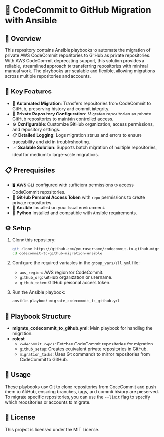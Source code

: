 # 🚀 CodeCommit to GitHub Migration with Ansible

## 📝 Overview

This repository contains Ansible playbooks to automate the migration of private AWS CodeCommit repositories to GitHub as private repositories. With AWS CodeCommit deprecating support, this solution provides a reliable, streamlined approach to transferring repositories with minimal manual work. The playbooks are scalable and flexible, allowing migrations across multiple repositories and accounts.

## 🌟 Key Features

- 🔄 **Automated Migration**: Transfers repositories from CodeCommit to GitHub, preserving history and commit integrity.
- 🔐 **Private Repository Configuration**: Migrates repositories as private GitHub repositories to maintain controlled access.
- ⚙️ **Configurable**: Customize GitHub organization, access permissions, and repository settings.
- 📋 **Detailed Logging**: Logs migration status and errors to ensure traceability and aid in troubleshooting.
- 📈 **Scalable Solution**: Supports batch migration of multiple repositories, ideal for medium to large-scale migrations.

## 📋 Prerequisites

- 🖥️ **AWS CLI** configured with sufficient permissions to access CodeCommit repositories.
- 🔑 **GitHub Personal Access Token** with `repo` permissions to create private repositories.
- 🐍 **Ansible** installed on your local environment.
- 🧩 **Python** installed and compatible with Ansible requirements.

## ⚙️ Setup

1. Clone this repository:  
   ```bash
   git clone https://github.com/yourusername/codecommit-to-github-migration-ansible.git
   cd codecommit-to-github-migration-ansible
   ```

2. Configure the required variables in the `group_vars/all.yml` file:  
   - `aws_region`: AWS region for CodeCommit.
   - `github_org`: GitHub organization or username.
   - `github_token`: GitHub personal access token.

3. Run the Ansible playbook:  
   ```bash
   ansible-playbook migrate_codecommit_to_github.yml
   ```

## 📂 Playbook Structure

- **migrate_codecommit_to_github.yml**: Main playbook for handling the migration.
- **roles/**:
  - `codecommit_repos`: Fetches CodeCommit repositories for migration.
  - `github_setup`: Creates equivalent private repositories in GitHub.
  - `migration_tasks`: Uses Git commands to mirror repositories from CodeCommit to GitHub.

## 🚀 Usage

These playbooks use Git to clone repositories from CodeCommit and push them to GitHub, ensuring branches, tags, and commit history are preserved. To migrate specific repositories, you can use the `--limit` flag to specify which repositories or accounts to migrate.

## 📜 License

This project is licensed under the MIT License.
